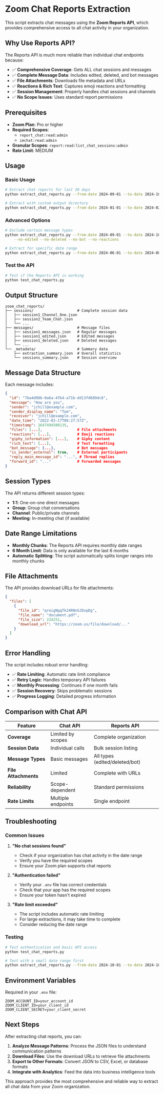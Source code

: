 # Zoom Chat Reports Extraction

This script extracts chat messages using the **Zoom Reports API**, which provides comprehensive access to all chat activity in your organization.

## Why Use Reports API?

The Reports API is much more reliable than individual chat endpoints because:

- ✅ **Comprehensive Coverage**: Gets ALL chat sessions and messages
- ✅ **Complete Message Data**: Includes edited, deleted, and bot messages
- ✅ **File Attachments**: Downloads file metadata and URLs
- ✅ **Reactions & Rich Text**: Captures emoji reactions and formatting
- ✅ **Session Management**: Properly handles chat sessions and channels
- ✅ **No Scope Issues**: Uses standard report permissions

## Prerequisites

- **Zoom Plan**: Pro or higher
- **Required Scopes**: 
  - `report_chat:read:admin`
  - `imchat:read:admin`
- **Granular Scopes**: `report:read:list_chat_sessions:admin`
- **Rate Limit**: MEDIUM

## Usage

### Basic Usage

```bash
# Extract chat reports for last 30 days
python extract_chat_reports.py --from-date 2024-09-01 --to-date 2024-10-01

# Extract with custom output directory
python extract_chat_reports.py --from-date 2024-01-01 --to-date 2024-02-01 --output-dir ./my_chat_reports
```

### Advanced Options

```bash
# Exclude certain message types
python extract_chat_reports.py --from-date 2024-09-01 --to-date 2024-10-01 \
    --no-edited --no-deleted --no-bot --no-reactions

# Extract for specific date range
python extract_chat_reports.py --from-date 2024-06-01 --to-date 2024-08-31
```

### Test the API

```bash
# Test if the Reports API is working
python test_chat_reports.py
```

## Output Structure

```
zoom_chat_reports/
├── sessions/                    # Complete session data
│   ├── session1_Channel_One.json
│   ├── session2_Team_Chat.json
│   └── ...
├── messages/                    # Message files
│   ├── session1_messages.json   # Regular messages
│   ├── session1_edited.json     # Edited messages
│   ├── session1_deleted.json    # Deleted messages
│   └── ...
└── _metadata/                   # Summary data
    ├── extraction_summary.json  # Overall statistics
    └── sessions_summary.json    # Session overview
```

## Message Data Structure

Each message includes:

```json
{
  "id": "7ba4d98b-0a6a-4fb4-a71b-dd13fd689dc8",
  "message": "How are you",
  "sender": "jchill@example.com",
  "sender_display_name": "Tom",
  "receiver": "jchill@example.com",
  "date_time": "2022-03-17T08:27:57Z",
  "timestamp": 1647494500135,
  "files": [...],                # File attachments
  "reactions": [...],            # Emoji reactions
  "giphy_information": [...],    # Giphy content
  "rich_text": [...],            # Text formatting
  "bot_message": {...},          # Bot messages
  "is_sender_external": true,    # External participants
  "reply_main_message_id": "...", # Thread replies
  "forward_id": "..."            # Forwarded messages
}
```

## Session Types

The API returns different session types:

- **1:1**: One-on-one direct messages
- **Group**: Group chat conversations  
- **Channel**: Public/private channels
- **Meeting**: In-meeting chat (if available)

## Date Range Limitations

- **Monthly Chunks**: The Reports API requires monthly date ranges
- **6 Month Limit**: Data is only available for the last 6 months
- **Automatic Splitting**: The script automatically splits longer ranges into monthly chunks

## File Attachments

The API provides download URLs for file attachments:

```json
{
  "files": [
    {
      "file_id": "qreigNgqTk24RNnGJDxpDg",
      "file_name": "document.pdf",
      "file_size": 224251,
      "download_url": "https://zoom.us/file/download/..."
    }
  ]
}
```

## Error Handling

The script includes robust error handling:

- ✅ **Rate Limiting**: Automatic rate limit compliance
- ✅ **Retry Logic**: Handles temporary API failures
- ✅ **Monthly Processing**: Continues if one month fails
- ✅ **Session Recovery**: Skips problematic sessions
- ✅ **Progress Logging**: Detailed progress information

## Comparison with Chat API

| Feature | Chat API | Reports API |
|---------|----------|-------------|
| **Coverage** | Limited by scopes | Complete organization |
| **Session Data** | Individual calls | Bulk session listing |
| **Message Types** | Basic messages | All types (edited/deleted/bot) |
| **File Attachments** | Limited | Complete with URLs |
| **Reliability** | Scope-dependent | Standard permissions |
| **Rate Limits** | Multiple endpoints | Single endpoint |

## Troubleshooting

### Common Issues

1. **"No chat sessions found"**
   - Check if your organization has chat activity in the date range
   - Verify you have the required scopes
   - Ensure your Zoom plan supports chat reports

2. **"Authentication failed"**
   - Verify your `.env` file has correct credentials
   - Check that your app has the required scopes
   - Ensure your token hasn't expired

3. **"Rate limit exceeded"**
   - The script includes automatic rate limiting
   - For large extractions, it may take time to complete
   - Consider reducing the date range

### Testing

```bash
# Test authentication and basic API access
python test_chat_reports.py

# Test with a small date range first
python extract_chat_reports.py --from-date 2024-10-01 --to-date 2024-10-02
```

## Environment Variables

Required in your `.env` file:

```env
ZOOM_ACCOUNT_ID=your_account_id
ZOOM_CLIENT_ID=your_client_id
ZOOM_CLIENT_SECRET=your_client_secret
```

## Next Steps

After extracting chat reports, you can:

1. **Analyze Message Patterns**: Process the JSON files to understand communication patterns
2. **Download Files**: Use the download URLs to retrieve file attachments
3. **Export to Other Formats**: Convert JSON to CSV, Excel, or database formats
4. **Integrate with Analytics**: Feed the data into business intelligence tools

This approach provides the most comprehensive and reliable way to extract all chat data from your Zoom organization.
